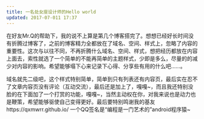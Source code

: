 ```yaml
---
title: 一名处女座设计师的Hello world
updated: 2017-07-011 17:37
---
```

在好友Mr.Q的帮助下，我的说不上算是第几个博客搭完了。想想已经好长时间没有折腾过博客了，之前的博客精力全都放在了域名、空间、样式上，忽略了内容的重要性。这次与以往不同，不再折腾什么域名、空间、样式，想把经历都放在内容上面去，索性就选了一个简单的不能再简单的主题样式，少即是多么，尽量的的减少对内容的影响。希望能够塌下心来记录下心得、分享些有用的什么吧……。

域名就先二级吧，这个样式特别简单，简单到只有列表还有内容页，最后实在忍不了文章内容页没有评论（互动交流），最后还是加上了，嘎嘎~，而且我还特别没脸的在下面加了一个打赏的功能，嘎嘎~，当然主动权在你，对我来说也是动力也是鞭策，希望能够驱使自己变得更好。最后要特别鸣谢我的基友https://qxmwrr.github.io/  一个QQ签名是“编程是一门艺术的”android程序猿~
